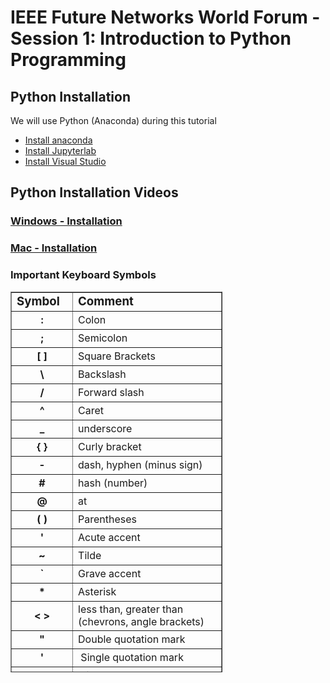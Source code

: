 # IEEE Future Networks World Forum - Session 1: Introduction to Python Programming


## Python Installation

We will use Python (Anaconda) during this tutorial

* [Install anaconda](https://docs.anaconda.com/anaconda/install)
* [Install Jupyterlab](https://jupyterlab.readthedocs.io/en/stable/getting_started/installation.html)
* [Install Visual Studio](https://code.visualstudio.com/download)


## Python Installation Videos

### [Windows - Installation](https://www.loom.com/embed/7cd7f61a8abe41e8b096a5b40e87afb5)

### [Mac - Installation](https://www.loom.com/embed/d489f448500b468cb3333bffcd7cd952)

<h3>Important Keyboard Symbols</h3>
<table style="border-collapse: collapse; width: 67.2983%; height: 609px;" border="1">
    <tbody>
        <tr style="height: 29px;">
            <td style="width: 3.03625%; height: 29px;"><span style="font-size: 14pt;"><strong>Symbol</strong></span></td>
            <td style="width: 30.2468%; height: 29px;"><span style="font-size: 14pt;"><strong>Comment</strong></span></td>
        </tr>
        <tr style="height: 29px;">
            <td style="width: 3.03625%; height: 29px; text-align: center;"><strong>:</strong></td>
            <td style="width: 30.2468%; height: 29px;">Colon</td>
        </tr>
        <tr style="height: 29px;">
            <td style="width: 3.03625%; height: 29px; text-align: center;"><strong>;</strong></td>
            <td style="width: 30.2468%; height: 29px;">Semicolon</td>
        </tr>
        <tr style="height: 29px;">
            <td style="width: 3.03625%; height: 29px; text-align: center;"><strong>[ ]</strong></td>
            <td style="width: 30.2468%; height: 29px;">Square Brackets</td>
        </tr>
        <tr style="height: 29px;">
            <td style="width: 3.03625%; height: 29px; text-align: center;"><strong>\</strong></td>
            <td style="width: 30.2468%; height: 29px;">Backslash</td>
        </tr>
        <tr style="height: 29px;">
            <td style="width: 3.03625%; height: 29px; text-align: center;"><strong>/</strong></td>
            <td style="width: 30.2468%; height: 29px;">Forward slash</td>
        </tr>
        <tr style="height: 29px;">
            <td style="width: 3.03625%; height: 29px; text-align: center;"><strong>^</strong></td>
            <td style="width: 30.2468%; height: 29px;">Caret</td>
        </tr>
        <tr style="height: 29px;">
            <td style="width: 3.03625%; text-align: center; height: 29px;"><strong>_</strong></td>
            <td style="width: 30.2468%; height: 29px;">underscore</td>
        </tr>
        <tr style="height: 29px;">
            <td style="width: 3.03625%; text-align: center; height: 29px;"><strong>{ }</strong></td>
            <td style="width: 30.2468%; height: 29px;">C<span>urly bracket</span></td>
        </tr>
        <tr style="height: 29px;">
            <td style="width: 3.03625%; height: 29px; text-align: center;"><strong>-</strong></td>
            <td style="width: 30.2468%; height: 29px;">dash, hyphen (minus sign)</td>
        </tr>
        <tr style="height: 29px;">
            <td style="width: 3.03625%; height: 29px; text-align: center;"><strong>#</strong></td>
            <td style="width: 30.2468%; height: 29px;">hash (number)</td>
        </tr>
        <tr style="height: 29px;">
            <td style="width: 3.03625%; text-align: center; height: 29px;"><strong>@</strong></td>
            <td style="width: 30.2468%; height: 29px;">at&nbsp;</td>
        </tr>
        <tr style="height: 29px;">
            <td style="width: 3.03625%; text-align: center; height: 29px;"><strong>( )</strong></td>
            <td style="width: 30.2468%; height: 29px;">Parentheses&nbsp;</td>
        </tr>
        <tr style="height: 29px;">
            <td style="width: 3.03625%; text-align: center; height: 29px;"><strong>'</strong></td>
            <td style="width: 30.2468%; height: 29px;">Acute accent</td>
        </tr>
        <tr style="height: 29px;">
            <td style="width: 3.03625%; text-align: center; height: 29px;"><strong>~</strong></td>
            <td style="width: 30.2468%; height: 29px;">Tilde</td>
        </tr>
        <tr style="height: 29px;">
            <td style="width: 3.03625%; text-align: center; height: 29px;"><strong>`</strong></td>
            <td style="width: 30.2468%; height: 29px;">Grave accent</td>
        </tr>
        <tr style="height: 29px;">
            <td style="width: 3.03625%; text-align: center; height: 29px;"><strong>*</strong></td>
            <td style="width: 30.2468%; height: 29px;">Asterisk&nbsp;</td>
        </tr>
        <tr style="height: 29px;">
            <td style="width: 3.03625%; text-align: center; height: 29px;"><strong>&lt; &gt;</strong></td>
            <td style="width: 30.2468%; height: 29px;">less than, greater than (chevrons, angle brackets)</td>
        </tr>
        <tr style="height: 29px;">
            <td style="width: 3.03625%; text-align: center; height: 29px;"><strong>"</strong></td>
            <td style="width: 30.2468%; height: 29px;">Double quotation mark</td>
        </tr>
        <tr style="height: 29px;">
            <td style="width: 3.03625%; text-align: center; height: 29px;"><strong>'</strong></td>
            <td style="width: 30.2468%; height: 29px;">&nbsp;Single quotation mark</td>
        </tr>
        <tr style="height: 29px;">
            <td style="width: 3.03625%; text-align: center; height: 29px;"><strong>...</strong></td>
            <td style="width: 30.2468%; height: 29px;">Elipses</td>
        </tr>
    </tbody>
</table>
<p>&nbsp;</p>
